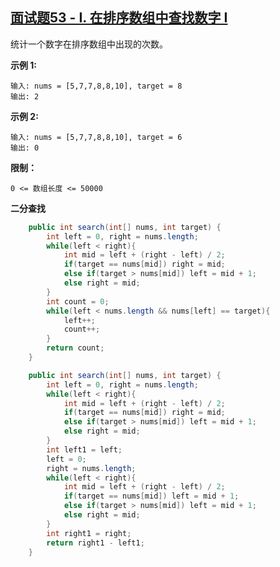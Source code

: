 ## [面试题53 - I. 在排序数组中查找数字 I](https://leetcode-cn.com/problems/zai-pai-xu-shu-zu-zhong-cha-zhao-shu-zi-lcof/)

统计一个数字在排序数组中出现的次数。

**示例 1:**

```
输入: nums = [5,7,7,8,8,10], target = 8
输出: 2
```

**示例 2:**

```
输入: nums = [5,7,7,8,8,10], target = 6
输出: 0
```

**限制：**

```
0 <= 数组长度 <= 50000
```

**二分查找**

```java
    public int search(int[] nums, int target) {
        int left = 0, right = nums.length;
        while(left < right){
            int mid = left + (right - left) / 2;
            if(target == nums[mid]) right = mid;
            else if(target > nums[mid]) left = mid + 1;
            else right = mid;
        }
        int count = 0;
        while(left < nums.length && nums[left] == target){
            left++;
            count++;
        }
        return count;
    }
```

```java
    public int search(int[] nums, int target) {
        int left = 0, right = nums.length;
        while(left < right){
            int mid = left + (right - left) / 2;
            if(target == nums[mid]) right = mid;
            else if(target > nums[mid]) left = mid + 1;
            else right = mid;
        }
        int left1 = left;
        left = 0;
        right = nums.length;
        while(left < right){
            int mid = left + (right - left) / 2;
            if(target == nums[mid]) left = mid + 1;
            else if(target > nums[mid]) left = mid + 1;
            else right = mid;
        }
        int right1 = right;
        return right1 - left1;
    }
```

